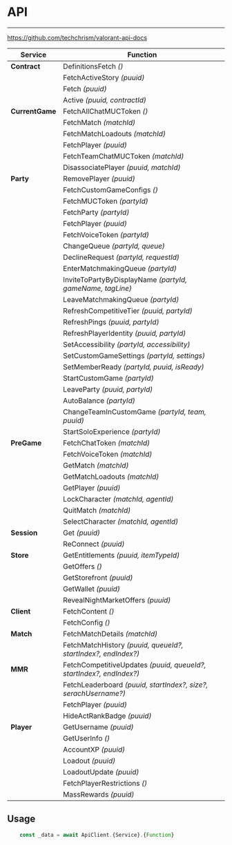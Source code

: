 # API

-----------

<https://github.com/techchrism/valorant-api-docs>

| Service         | Function                                                            |
| --------------- | ------------------------------------------------------------------- |
| **Contract**    | DefinitionsFetch *()*                                               |
|                 | FetchActiveStory *(puuid)*                                          |
|                 | Fetch *(puuid)*                                                     |
|                 | Active *(puuid, contractId)*                                        |
| **CurrentGame** | FetchAllChatMUCToken *()*                                           |
|                 | FetchMatch *(matchId)*                                              |
|                 | FetchMatchLoadouts *(matchId)*                                      |
|                 | FetchPlayer *(puuid)*                                               |
|                 | FetchTeamChatMUCToken *(matchId)*                                   |
|                 | DisassociatePlayer *(puuid, matchId)*                               |
| **Party**       | RemovePlayer *(puuid)*                                              |
|                 | FetchCustomGameConfigs *()*                                         |
|                 | FetchMUCToken *(partyId)*                                           |
|                 | FetchParty *(partyId)*                                              |
|                 | FetchPlayer *(puuid)*                                               |
|                 | FetchVoiceToken *(partyId)*                                         |
|                 | ChangeQueue *(partyId, queue)*                                      |
|                 | DeclineRequest *(partyId, requestId)*                               |
|                 | EnterMatchmakingQueue *(partyId)*                                   |
|                 | InviteToPartyByDisplayName *(partyId, gameName, tagLine)*           |
|                 | LeaveMatchmakingQueue *(partyId)*                                   |
|                 | RefreshCompetitiveTier *(puuid, partyId)*                           |
|                 | RefreshPings *(puuid, partyId)*                                     |
|                 | RefreshPlayerIdentity *(puuid, partyId)*                            |
|                 | SetAccessibility *(partyId, accessibility)*                         |
|                 | SetCustomGameSettings *(partyId, settings)*                         |
|                 | SetMemberReady *(partyId, puuid, isReady)*                          |
|                 | StartCustomGame *(partyId)*                                         |
|                 | LeaveParty *(puuid, partyId)*                                       |
|                 | AutoBalance *(partyId)*                                             |
|                 | ChangeTeamInCustomGame *(partyId, team, puuid)*                     |
|                 | StartSoloExperience *(partyId)*                                     |
| **PreGame**     | FetchChatToken *(matchId)*                                          |
|                 | FetchVoiceToken *(matchId)*                                         |
|                 | GetMatch *(matchId)*                                                |
|                 | GetMatchLoadouts *(matchId)*                                        |
|                 | GetPlayer *(puuid)*                                                 |
|                 | LockCharacter *(matchId, agentId)*                                  |
|                 | QuitMatch *(matchId)*                                               |
|                 | SelectCharacter *(matchId, agentId)*                                |
| **Session**     | Get *(puuid)*                                                       |
|                 | ReConnect *(puuid)*                                                 |
| **Store**       | GetEntitlements *(puuid, itemTypeId)*                               |
|                 | GetOffers *()*                                                      |
|                 | GetStorefront *(puuid)*                                             |
|                 | GetWallet *(puuid)*                                                 |
|                 | RevealNightMarketOffers *(puuid)*                                   |
| **Client**      | FetchContent *()*                                                   |
|                 | FetchConfig *()*                                                    |
| **Match**       | FetchMatchDetails *(matchId)*                                       |
|                 | FetchMatchHistory *(puuid, queueId?, startIndex?, endIndex?)*       |
| **MMR**         | FetchCompetitiveUpdates *(puuid, queueId?, startIndex?, endIndex?)* |
|                 | FetchLeaderboard *(puuid, startIndex?, size?, serachUsername?)*     |
|                 | FetchPlayer *(puuid)*                                               |
|                 | HideActRankBadge *(puuid)*                                          |
| **Player**      | GetUsername *(puuid)*                                               |
|                 | GetUserInfo *()*                                                    |
|                 | AccountXP *(puuid)*                                                 |
|                 | Loadout *(puuid)*                                                   |
|                 | LoadoutUpdate *(puuid)*                                             |
|                 | FetchPlayerRestrictions *()*                                        |
|                 | MassRewards *(puuid)*                                               |

## Usage

```javascript
    const _data = await ApiClient.{Service}.{Function}
```
